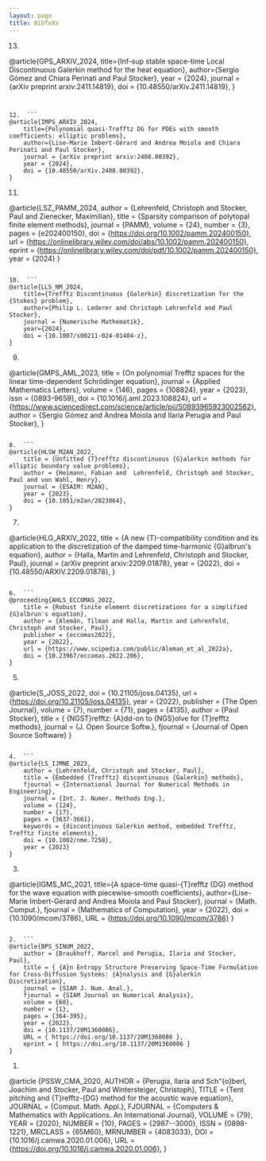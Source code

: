```yaml
---
layout: page
title: BibTeXs
---
```


13. ```
@article{GPS_ARXIV_2024,
    title={Inf-sup stable space-time Local Discontinuous Galerkin method for the heat equation}, 
    author={Sergio Gómez and Chiara Perinati and Paul Stocker},
    year = {2024},
    journal = {arXiv preprint arxiv:2411.14819},
    doi = {10.48550/arXiv.2411.14819},
}
```


12.  ```
@article{IMPS_ARXIV_2024,
    title={Polynomial quasi-Trefftz DG for PDEs with smooth coefficients: elliptic problems},
    author={Lise-Marie Imbert-Gérard and Andrea Moiola and Chiara Perinati and Paul Stocker},
    journal = {arXiv preprint arxiv:2408.00392},
    year = {2024},
    doi = {10.48550/arXiv.2408.00392},
}
```

11.  ```
@article{LSZ_PAMM_2024,
    author = {Lehrenfeld, Christoph and Stocker, Paul and Zienecker, Maximilian},
    title = {Sparsity comparison of polytopal finite element methods},
    journal = {PAMM},
    volume = {24},
    number = {3},
    pages = {e202400150},
    doi = {https://doi.org/10.1002/pamm.202400150},
    url = {https://onlinelibrary.wiley.com/doi/abs/10.1002/pamm.202400150},
    eprint = {https://onlinelibrary.wiley.com/doi/pdf/10.1002/pamm.202400150},
    year = {2024}
}
```

10.  ```
@article{LLS_NM_2024,
    title={Trefftz Discontinuous {Galerkin} discretization for the {Stokes} problem},
    author={Philip L. Lederer and Christoph Lehrenfeld and Paul Stocker},
    journal = {Numerische Mathematik},
    year={2024},
    doi = {10.1007/s00211-024-01404-z},
}
```

9.  ```
@article{GMPS_AML_2023,
    title = {On polynomial Trefftz spaces for the linear time-dependent Schrödinger equation},
    journal = {Applied Mathematics Letters},
    volume = {146},
    pages = {108824},
    year = {2023},
    issn = {0893-9659},
    doi = {10.1016/j.aml.2023.108824},
    url = {https://www.sciencedirect.com/science/article/pii/S0893965923002562},
    author = {Sergio Gómez and Andrea Moiola and Ilaria Perugia and Paul Stocker},
}
```

8.  ```
@article{HLSW_M2AN_2022,
    title = {Unfitted {T}refftz discontinuous {G}alerkin methods for elliptic boundary value problems},
    author = {Heimann, Fabian and  Lehrenfeld, Christoph and Stocker, Paul and von Wahl, Henry},
    journal = {ESAIM: M2AN},
    year = {2023},
    doi = {10.1051/m2an/2023064},
}
```

7.  ```
@article{HLG_ARXIV_2022,
    title = {A new {T}-compatibility condition and its application to the discretization of the damped time-harmonic {G}albrun's equation},
    author = {Halla, Martin and Lehrenfeld, Christoph and Stocker, Paul},
    journal = {arXiv preprint arxiv:2209.01878},
    year = {2022},
    doi = {10.48550/ARXIV.2209.01878},
}
```

6.  ```
@proceeding{AHLS_ECCOMAS_2022,
    title = {Robust finite element discretizations for a simplified {G}albrun's equation},
    author = {Alemán, Tilman and Halla, Martin and Lehrenfeld, Christoph and Stocker, Paul},
    publisher = {eccomas2022},
    year = {2022},
    url = {https://www.scipedia.com/public/Aleman_et_al_2022a},
    doi = {10.23967/eccomas.2022.206},
}
```

5.  ```
@article{S_JOSS_2022,
    doi = {10.21105/joss.04135},
    url = {https://doi.org/10.21105/joss.04135},
    year = {2022},
    publisher = {The Open Journal},
    volume = {7},
    number = {71},
    pages = {4135},
    author = {Paul Stocker},
    title = { {NGST}refftz: {A}dd-on to {NGS}olve for {T}refftz methods},
    journal = {J. Open Source Softw.},
    fjournal = {Journal of Open Source Software}
}
```

4.  ```
@article{LS_IJMNE_2023,
    author = {Lehrenfeld, Christoph and Stocker, Paul},
    title = {Embedded {Trefftz} discontinuous {Galerkin} methods},
    fjournal = {International Journal for Numerical Methods in Engineering},
    journal = {Int. J. Numer. Methods Eng.},
    volume = {124},
    number = {17},
    pages = {3637-3661},
    keywords = {discontinuous Galerkin method, embedded Trefftz, Trefftz finite elements},
    doi = {10.1002/nme.7258},
    year = {2023}
} 
```

3.  ```
@article{IGMS_MC_2021,
    title={A space-time quasi-{T}refftz {DG} method for the wave equation with piecewise-smooth coefficients}, 
    author={Lise-Marie Imbert-Gérard and Andrea Moiola and Paul Stocker},
    journal = {Math. Comput.},
    fjournal = {Mathematics of Computation},
    year = {2022},
    doi = {10.1090/mcom/3786},
    URL = {https://doi.org/10.1090/mcom/3786}
}
```

2.  ```
@article{BPS_SINUM_2022,
    author = {Braukhoff, Marcel and Perugia, Ilaria and Stocker, Paul},
    title = { {A}n Entropy Structure Preserving Space-Time Formulation for Cross-Diffusion Systems: {A}nalysis and {G}alerkin Discretization},
    journal = {SIAM J. Num. Anal.},
    fjournal = {SIAM Journal on Numerical Analysis},
    volume = {60},
    number = {1},
    pages = {364-395},
    year = {2022},
    doi = {10.1137/20M1360086},
    URL = { https://doi.org/10.1137/20M1360086 },
    eprint = { https://doi.org/10.1137/20M1360086 }
}
```

1.  ```
@article {PSSW_CMA_2020,
    AUTHOR = {Perugia, Ilaria and Sch\"{o}berl, Joachim and Stocker, Paul and Wintersteiger, Christoph},
    TITLE = {Tent pitching and {T}refftz-{DG} method for the acoustic wave equation},
    JOURNAL = {Comput. Math. Appl.},
    FJOURNAL = {Computers \& Mathematics with Applications. An International Journal},
    VOLUME = {79},
    YEAR = {2020},
    NUMBER = {10},
    PAGES = {2987--3000},
    ISSN = {0898-1221},
    MRCLASS = {65M60},
    MRNUMBER = {4083033},
    DOI = {10.1016/j.camwa.2020.01.006},
    URL = {https://doi.org/10.1016/j.camwa.2020.01.006},
}
```

